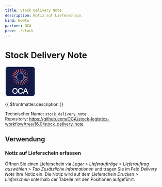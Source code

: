 ```yaml
---
title: Stock Delivery Note
description: Notiz auf Lieferschein.
kind: howto
partner: OCA
prev: ./stock
---
```

# Stock Delivery Note
![icon_oca_app](attachments/icon_oca_app.png)

{{ $frontmatter.description }}

Technischer Name: `stock_delivery_note`\
Repository: <https://github.com/OCA/stock-logistics-workflow/tree/16.0/stock_delivery_note>

## Verwendung

### Notiz auf Lieferschein erfassen

Öffnen Sie einen Lieferschein via *Lager > Lieferaufträge > Lieferauftrag auswählen > Tab Zusätzliche Informationen* und tragen Sie im Feld *Delivery Note* ihre Notiz ein. Die Notiz wird auf dem Lieferschein *Drucken > Lieferschein* unterhalb der Tabelle mit den Positionen aufgeführt.
